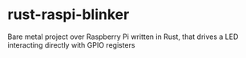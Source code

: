# rust-raspi-blinker

Bare metal project over Raspberry Pi written in Rust, that drives a LED interacting directly with GPIO registers
